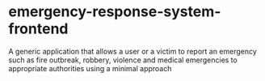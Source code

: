 # emergency-response-system-frontend
A generic application that allows a user or a victim to report an emergency such as fire outbreak, robbery, violence and medical emergencies to appropriate authorities using a minimal approach

